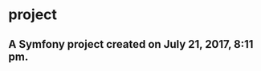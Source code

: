 project
=======

A Symfony project created on July 21, 2017, 8:11 pm.
---------------------------------------------------
